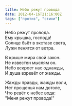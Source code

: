 ```yaml
---
title: Небо режут провода
date: 2012-04-16T21:16:00Z
tags: ["против", "стихи"]
---
```



Небо режут провода.  
Ему крышка, господа!  
Солнце бьёт в экстазе света,  
Лужи пенятся от ветра.

В крыше мира свой закон.  
Не известен мыслям он.  
Небо вскроет нас однажды,  
И душа взревёт от жажды.

Жажды правды, жажды воли,  
Нет прощенья нам дотоле,  
Что ревёт с небес вода:  
"Меня режут провода!"



